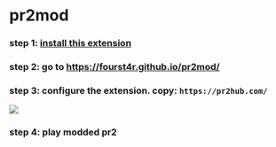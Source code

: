 # pr2mod
### step 1: [install this extension](https://chrome.google.com/webstore/detail/modheader/idgpnmonknjnojddfkpgkljpfnnfcklj?hl=en)
### step 2: go to https://fourst4r.github.io/pr2mod/
### step 3: configure the extension. copy: `https://pr2hub.com/`
![](https://i.imgur.com/okypwgk.png)
### step 4: play modded pr2
